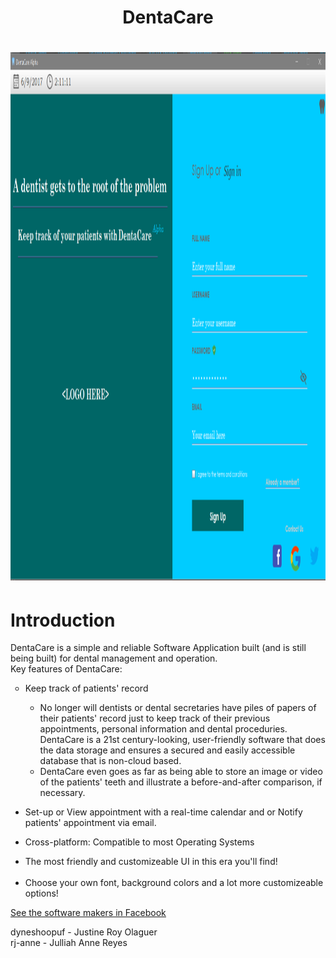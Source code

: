 <center> <h1> DentaCare <h1>
<img src="sc.PNG" alt="HTML5 Icon" style="width:1290px;height:845px;"> </center> <p>
<h1> Introduction
</h1> 
DentaCare is a simple and reliable Software Application built (and is still being built) for dental management and operation. <br>
Key features of DentaCare: <br>
<ul style="list-style-type:circle">
<li> Keep track of patients' record </li>
<ul> <li> No longer will dentists or dental secretaries have piles of papers of their patients' record just to keep track of their previous appointments, personal information and dental proceduries. DentaCare is a 21st century-looking, user-friendly software that does the data storage and ensures a secured and easily accessible database that is non-cloud based. </li> 
<li> DentaCare even goes as far as being able to store an image or video of the patients' teeth and illustrate a before-and-after comparison, if necessary. </li> </ul> </ul>
<ul> <li> Set-up or View appointment with a real-time calendar and or Notify patients' appointment via email. </li> </ul>
<ul> <li> Cross-platform: Compatible to most Operating Systems </li> </ul>
<ul> <li> The most friendly and customizeable UI in this era you'll find! </li> <br>
<li> Choose your own font, background colors and a lot more customizeable options! </li> </ul>
<a href= "https://www.facebook.com/groups/473984372933874/"> <u> See the software makers in Facebook </u> </a>

dyneshoopuf - Justine Roy Olaguer <br>
rj-anne - Julliah Anne Reyes <br>

